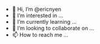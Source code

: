 - 👋 Hi, I’m @ericnyen
- 👀 I’m interested in ...
- 🌱 I’m currently learning ...
- 💞️ I’m looking to collaborate on ...
- 📫 How to reach me ...

<!---
ericnyen/ericnyen is a ✨ special ✨ repository because its `README.md` (this file) appears on your GitHub profile.
You can click the Preview link to take a look at your changes.
--->
